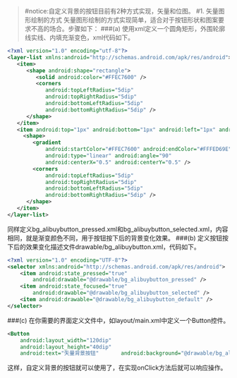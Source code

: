 > #notice:自定义背景的按钮目前有2种方式实现，矢量和位图。
#1. 矢量图形绘制的方式
矢量图形绘制的方式实现简单，适合对于按钮形状和图案要求不高的场合。步骤如下：
###(a) 使用xml定义一个圆角矩形，外围轮廓线实线、内填充渐变色，xml代码如下。
```xml
<?xml version="1.0" encoding="utf-8"?>  
<layer-list xmlns:android="http://schemas.android.com/apk/res/android">  
   <item>  
      <shape android:shape="rectangle">   
         <solid android:color="#FFEC7600" />  
         <corners  
            android:topLeftRadius="5dip"  
            android:topRightRadius="5dip"  
            android:bottomLeftRadius="5dip"  
            android:bottomRightRadius="5dip" />  
      </shape>  
   </item>  
   <item android:top="1px" android:bottom="1px" android:left="1px" android:right="1px">  
     <shape>  
        <gradient   
            android:startColor="#FFEC7600" android:endColor="#FFFED69E"   
            android:type="linear" android:angle="90"  
            android:centerX="0.5" android:centerY="0.5" />  
        <corners  
            android:topLeftRadius="5dip"  
            android:topRightRadius="5dip"  
            android:bottomLeftRadius="5dip"  
            android:bottomRightRadius="5dip" />  
      </shape>  
   </item>    
</layer-list>  
```
同样定义bg_alibuybutton_pressed.xml和bg_alibuybutton_selected.xml，内容相同，就是渐变颜色不同，用于按钮按下后的背景变化效果。
###(b) 定义按钮按下后的效果变化描述文件drawable/bg_alibuybutton.xml，代码如下。
```xml
<?xml version="1.0" encoding="UTF-8"?>  
<selector xmlns:android="http://schemas.android.com/apk/res/android">  
    <item android:state_pressed="true"  
        android:drawable="@drawable/bg_alibuybutton_pressed" />  
    <item android:state_focused="true"  
        android:drawable="@drawable/bg_alibuybutton_selected" />  
    <item android:drawable="@drawable/bg_alibuybutton_default" />  
</selector>  
```
###(c) 在你需要的界面定义文件中，如layout/main.xml中定义一个Button控件。
```xml
<Button  
    android:layout_width="120dip"  
    android:layout_height="40dip"  
    android:text="矢量背景按钮"       android:background="@drawable/bg_alibuybutton" />  
```
这样，自定义背景的按钮就可以使用了，在实现onClick方法后就可以响应操作。
 
 
 

 
 
 